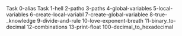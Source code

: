 Task 0-alias 
Task 1-hell
2-patho
3-paths 
4-global-variables
5-local-variables
6-create-local-variabl
7-create-global-variablee
8-true-_knowledge
9-divide-and-rule
10-love-exponent-breath
11-binary_to-decimal
12-combinations
13-print-float
100-decimal_to_hexadecimal

